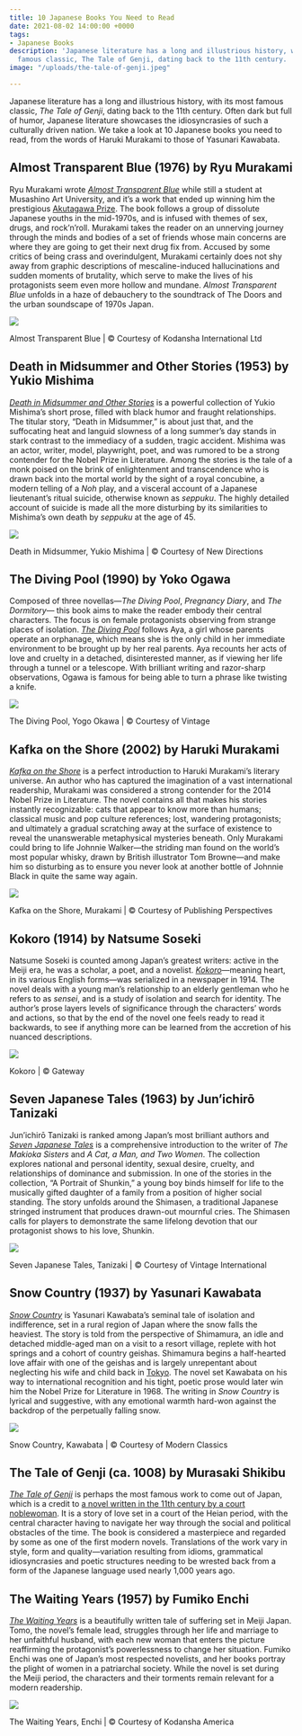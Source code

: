 ```yaml
---
title: 10 Japanese Books You Need to Read
date: 2021-08-02 14:00:00 +0000
tags:
- Japanese Books
description: 'Japanese literature has a long and illustrious history, with its most
  famous classic, The Tale of Genji, dating back to the 11th century. '
image: "/uploads/the-tale-of-genji.jpeg"

---
```

Japanese literature has a long and illustrious history, with its most famous classic, _The Tale of Genji_, dating back to the 11th century. Often dark but full of humor, Japanese literature showcases the idiosyncrasies of such a culturally driven nation. We take a look at 10 Japanese books you need to read, from the words of Haruki Murakami to those of Yasunari Kawabata.

## Almost Transparent Blue (1976) by Ryu Murakami

Ryu Murakami wrote [_Almost Transparent Blue_](http://www.amazon.com/Almost-Transparent-Blue-Ryu-Murakami/dp/4770029047/ref=as_li_bk_tl/?tag=thecultri_techbanner-20&linkId=e7a618e846337478b729459ca09cb6ae&linkCode=ktl) while still a student at Musashino Art University, and it’s a work that ended up winning him the prestigious [Akutagawa Prize](http://theculturetrip.com/asia/japan/articles/a-brief-history-of-japans-most-prestigious-literary-award-the-akutagawa-prize/). The book follows a group of dissolute Japanese youths in the mid-1970s, and is infused with themes of sex, drugs, and rock’n’roll. Murakami takes the reader on an unnerving journey through the minds and bodies of a set of friends whose main concerns are where they are going to get their next drug fix from. Accused by some critics of being crass and overindulgent, Murakami certainly does not shy away from graphic descriptions of mescaline-induced hallucinations and sudden moments of brutality, which serve to make the lives of his protagonists seem even more hollow and mundane. _Almost Transparent Blue_ unfolds in a haze of debauchery to the soundtrack of The Doors and the urban soundscape of 1970s Japan.

![](https://img.theculturetrip.com/450x/smart/images/56-283872-almost-transparent-blue-kodansha-international-ltd.jpg)

Almost Transparent Blue | © Courtesy of Kodansha International Ltd

## Death in Midsummer and Other Stories (1953) by Yukio Mishima

[_Death in Midsummer and Other Stories_](http://www.amazon.com/Death-Midsummer-Stories-Directions-Paperbook/dp/0811201171/ref=as_li_bk_tl/?tag=thecultri_techbanner-20&linkId=aee54ce82fd93416431249865aebf92f&linkCode=ktl) is a powerful collection of Yukio Mishima’s short prose, filled with black humor and fraught relationships. The titular story, “Death in Midsummer,” is about just that, and the suffocating heat and languid slowness of a long summer’s day stands in stark contrast to the immediacy of a sudden, tragic accident. Mishima was an actor, writer, model, playwright, poet, and was rumored to be a strong contender for the Nobel Prize in Literature. Among the stories is the tale of a monk poised on the brink of enlightenment and transcendence who is drawn back into the mortal world by the sight of a royal concubine, a modern telling of a _Noh_ play, and a visceral account of a Japanese lieutenant’s ritual suicide, otherwise known as _seppuku_. The highly detailed account of suicide is made all the more disturbing by its similarities to Mishima’s own death by _seppuku_ at the age of 45.

![](https://img.theculturetrip.com/450x/smart/wp-content/uploads/2014/10/51lmrz8jlvl-_sx342_bo1204203200_.jpg)

Death in Midsummer, Yukio Mishima | © Courtesy of New Directions

## The Diving Pool (1990) by Yoko Ogawa

Composed of three novellas—_The Diving Pool_, _Pregnancy Diary_, and _The Dormitory_— this book aims to make the reader embody their central characters. The focus is on female protagonists observing from strange places of isolation. [_The Diving Pool_](http://www.amazon.com/Diving-Pool-Three-Novellas/dp/0312426836/ref=as_li_bk_tl/?tag=thecultri_techbanner-20&linkId=c4bbad0d91e99a4eeb0ce241d99a9c89&linkCode=ktl) follows Aya, a girl whose parents operate an orphanage, which means she is the only child in her immediate environment to be brought up by her real parents. Aya recounts her acts of love and cruelty in a detached, disinterested manner, as if viewing her life through a tunnel or a telescope. With brilliant writing and razor-sharp observations, Ogawa is famous for being able to turn a phrase like twisting a knife.

![](https://img.theculturetrip.com/450x/smart/wp-content/uploads/2014/10/the-diving-pool1.jpg)

The Diving Pool, Yogo Okawa | © Courtesy of Vintage

## Kafka on the Shore (2002) by Haruki Murakami

[_Kafka on the Shore_](http://www.amazon.com/Kafka-Shore-Haruki-Murakami/dp/1400079276/ref=as_li_bk_tl/?tag=thecultri_techbanner-20&linkId=dcef61d8f1994bf9a9974188e1794cec&linkCode=ktl) is a perfect introduction to Haruki Murakami’s literary universe. An author who has captured the imagination of a vast international readership, Murakami was considered a strong contender for the 2014 Nobel Prize in Literature. The novel contains all that makes his stories instantly recognizable: cats that appear to know more than humans; classical music and pop culture references; lost, wandering protagonists; and ultimately a gradual scratching away at the surface of existence to reveal the unanswerable metaphysical mysteries beneath. Only Murakami could bring to life Johnnie Walker—the striding man found on the world’s most popular whisky, drawn by British illustrator Tom Browne—and make him so disturbing as to ensure you never look at another bottle of Johnnie Black in quite the same way again.

![](https://img.theculturetrip.com/450x/smart/wp-content/uploads/2014/10/kafka-on-the-shore.jpg)

Kafka on the Shore, Murakami | © Courtesy of Publishing Perspectives

## Kokoro (1914) by Natsume Soseki

Natsume Soseki is counted among Japan’s greatest writers: active in the Meiji era, he was a scholar, a poet, and a novelist. [_Kokoro_](http://www.amazon.com/Kokoro-Natsume-Soseki/dp/0895267152/ref=as_li_bk_tl/?tag=thecultri_techbanner-20&linkId=b502579094e5039e11751a288063bfb3&linkCode=ktl)—meaning heart, in its various English forms—was serialized in a newspaper in 1914. The novel deals with a young man’s relationship to an elderly gentleman who he refers to as _sensei_, and is a study of isolation and search for identity. The author’s prose layers levels of significance through the characters’ words and actions, so that by the end of the novel one feels ready to read it backwards, to see if anything more can be learned from the accretion of his nuanced descriptions.

![](https://img.theculturetrip.com/450x/smart/images/56-283899-kokoro-gateway.jpg)

Kokoro | © Gateway

## Seven Japanese Tales (1963) by Jun’ichirō Tanizaki

Jun’ichirō Tanizaki is ranked among Japan’s most brilliant authors and [_Seven Japanese Tales_](http://www.amazon.com/Seven-Japanese-Tales-Junichiro-Tanizaki/dp/0679761071/ref=as_li_bk_tl/?tag=thecultri_techbanner-20&linkId=bd8226195e5bb144e4ab737df3e7ec3f&linkCode=ktl) is a comprehensive introduction to the writer of _The Makioka Sisters_ and _A Cat, a Man, and Two Women_. The collection explores national and personal identity, sexual desire, cruelty, and relationships of dominance and submission. In one of the stories in the collection, “A Portrait of Shunkin,” a young boy binds himself for life to the musically gifted daughter of a family from a position of higher social standing. The story unfolds around the Shimasen, a traditional Japanese stringed instrument that produces drawn-out mournful cries. The Shimasen calls for players to demonstrate the same lifelong devotion that our protagonist shows to his love, Shunkin.

![](https://img.theculturetrip.com/450x/smart/wp-content/uploads/2014/10/seven-japanese-tales.jpg)

Seven Japanese Tales, Tanizaki | © Courtesy of Vintage International

## Snow Country (1937) by Yasunari Kawabata

[_Snow Country_](http://www.amazon.com/Snow-Country-Yasunari-Kawabata/dp/0679761047/ref=as_li_bk_tl/?tag=thecultri_techbanner-20&linkId=12e4019887aecf19d738d0f305bc4380&linkCode=ktl) is Yasunari Kawabata’s seminal tale of isolation and indifference, set in a rural region of Japan where the snow falls the heaviest. The story is told from the perspective of Shimamura, an idle and detached middle-aged man on a visit to a resort village, replete with hot springs and a cohort of country geishas. Shimamura begins a half-hearted love affair with one of the geishas and is largely unrepentant about neglecting his wife and child back in [Tokyo](http://theculturetrip.com/asia/japan/articles/10-books-set-in-tokyo-reading-the-motley-city/). The novel set Kawabata on his way to international recognition and his tight, poetic prose would later win him the Nobel Prize for Literature in 1968. The writing in _Snow Country_ is lyrical and suggestive, with any emotional warmth hard-won against the backdrop of the perpetually falling snow.

![](https://img.theculturetrip.com/450x/smart/wp-content/uploads/2014/10/snow-country-cover.jpg)

Snow Country, Kawabata | © Courtesy of Modern Classics

## The Tale of Genji (ca. 1008) by Murasaki Shikibu

[_The Tale of Genji_](http://www.amazon.com/Tale-Genji-Shikibu-Murasaki/dp/0393353397/ref=as_li_bk_tl/?tag=thecultri_techbanner-20&linkId=6d042148354a9a49c4b09135ff6e9e1f&linkCode=ktl) is perhaps the most famous work to come out of Japan, which is a credit to [a novel written in the 11th century by a court noblewoman](https://theculturetrip.com/asia/japan/articles/the-tale-of-genji-the-worlds-first-novel/). It is a story of love set in a court of the Heian period, with the central character having to navigate her way through the social and political obstacles of the time. The book is considered a masterpiece and regarded by some as one of the first modern novels. Translations of the work vary in style, form and quality—variation resulting from idioms, grammatical idiosyncrasies and poetic structures needing to be wrested back from a form of the Japanese language used nearly 1,000 years ago.

## The Waiting Years (1957) by Fumiko Enchi

[_The Waiting Years_](http://www.amazon.com/Waiting-Years-Fumiko-Enchi/dp/477002889X/ref=as_li_bk_tl/?tag=thecultri_techbanner-20&linkId=2fc4ff63836e0cabad0fbf93648805e8&linkCode=ktl) is a beautifully written tale of suffering set in Meiji Japan. Tomo, the novel’s female lead, struggles through her life and marriage to her unfaithful husband, with each new woman that enters the picture reaffirming the protagonist’s powerlessness to change her situation. Fumiko Enchi was one of Japan’s most respected novelists, and her books portray the plight of women in a patriarchal society. While the novel is set during the Meiji period, the characters and their torments remain relevant for a modern readership.

![](https://img.theculturetrip.com/450x/smart/wp-content/uploads/2014/10/the-waiting-years.jpg)

The Waiting Years, Enchi | © Courtesy of Kodansha America